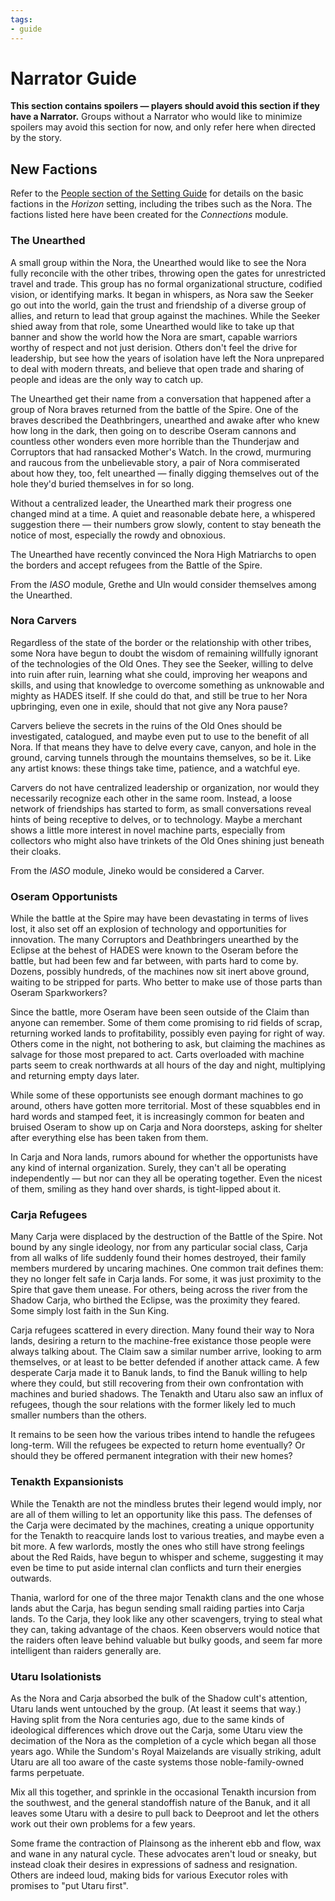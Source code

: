```yaml
---
tags:
- guide
---
```


# Narrator Guide

**This section contains spoilers — players should avoid this section if they have a Narrator.**
Groups without a Narrator who would like to minimize spoilers may avoid this section for now, and only refer here when directed by the story.

## New Factions

Refer to the [People section of the Setting Guide](../../guide/setting/300-people.md) for details on the basic factions in the _Horizon_ setting, including the tribes such as the Nora.
The factions listed here have been created for the _Connections_ module.

### The Unearthed

A small group within the Nora, the Unearthed would like to see the Nora fully reconcile with the other tribes, throwing open the gates for unrestricted travel and trade.
This group has no formal organizational structure, codified vision, or identifying marks.
It began in whispers, as Nora saw the Seeker go out into the world, gain the trust and friendship of a diverse group of allies, and return to lead that group against the machines.
While the Seeker shied away from that role, some Unearthed would like to take up that banner and show the world how the Nora are smart, capable warriors worthy of respect and not just derision.
Others don't feel the drive for leadership, but see how the years of isolation have left the Nora unprepared to deal with modern threats, and believe that open trade and sharing of people and ideas are the only way to catch up.

The Unearthed get their name from a conversation that happened after a group of Nora braves returned from the battle of the Spire.
One of the braves described the Deathbringers, unearthed and awake after who knew how long in the dark, then going on to describe Oseram cannons and countless other wonders even more horrible than the Thunderjaw and Corruptors that had ransacked Mother's Watch.
In the crowd, murmuring and raucous from the unbelievable story, a pair of Nora commiserated about how they, too, felt unearthed — finally digging themselves out of the hole they'd buried themselves in for so long.

Without a centralized leader, the Unearthed mark their progress one changed mind at a time.
A quiet and reasonable debate here, a whispered suggestion there — their numbers grow slowly, content to stay beneath the notice of most, especially the rowdy and obnoxious.

The Unearthed have recently convinced the Nora High Matriarchs to open the borders and accept refugees from the Battle of the Spire.

From the _IASO_ module, Grethe and Uln would consider themselves among the Unearthed.

### Nora Carvers

Regardless of the state of the border or the relationship with other tribes, some Nora have begun to doubt the wisdom of remaining willfully ignorant of the technologies of the Old Ones.
They see the Seeker, willing to delve into ruin after ruin, learning what she could, improving her weapons and skills, and using that knowledge to overcome something as unknowable and mighty as HADES itself.
If she could do that, and still be true to her Nora upbringing, even one in exile, should that not give any Nora pause?

Carvers believe the secrets in the ruins of the Old Ones should be investigated, catalogued, and maybe even put to use to the benefit of all Nora.
If that means they have to delve every cave, canyon, and hole in the ground, carving tunnels through the mountains themselves, so be it.
Like any artist knows: these things take time, patience, and a watchful eye.

Carvers do not have centralized leadership or organization, nor would they necessarily recognize each other in the same room.
Instead, a loose network of friendships has started to form, as small conversations reveal hints of being receptive to delves, or to technology.
Maybe a merchant shows a little more interest in novel machine parts, especially from collectors who might also have trinkets of the Old Ones shining just beneath their cloaks.

From the _IASO_ module, Jineko would be considered a Carver.

### Oseram Opportunists

While the battle at the Spire may have been devastating in terms of lives lost, it also set off an explosion of technology and opportunities for innovation.
The many Corruptors and Deathbringers unearthed by the Eclipse at the behest of HADES were known to the Oseram before the battle, but had been few and far between, with parts hard to come by.
Dozens, possibly hundreds, of the machines now sit inert above ground, waiting to be stripped for parts.
Who better to make use of those parts than Oseram Sparkworkers?

Since the battle, more Oseram have been seen outside of the Claim than anyone can remember.
Some of them come promising to rid fields of scrap, returning worked lands to profitability, possibly even paying for right of way.
Others come in the night, not bothering to ask, but claiming the machines as salvage for those most prepared to act.
Carts overloaded with machine parts seem to creak northwards at all hours of the day and night, multiplying and returning empty days later.

While some of these opportunists see enough dormant machines to go around, others have gotten more territorial.
Most of these squabbles end in hard words and stamped feet, it is increasingly common for beaten and bruised Oseram to show up on Carja and Nora doorsteps, asking for shelter after everything else has been taken from them.

In Carja and Nora lands, rumors abound for whether the opportunists have any kind of internal organization.
Surely, they can't all be operating independently — but nor can they all be operating together.
Even the nicest of them, smiling as they hand over shards, is tight-lipped about it.

### Carja Refugees

Many Carja were displaced by the destruction of the Battle of the Spire.
Not bound by any single ideology, nor from any particular social class, Carja from all walks of life suddenly found their homes destroyed, their family members murdered by uncaring machines.
One common trait defines them: they no longer felt safe in Carja lands.
For some, it was just proximity to the Spire that gave them unease.
For others, being across the river from the Shadow Carja, who birthed the Eclipse, was the proximity they feared.
Some simply lost faith in the Sun King.

Carja refugees scattered in every direction.
Many found their way to Nora lands, desiring a return to the machine-free existance those people were always talking about.
The Claim saw a similar number arrive, looking to arm themselves, or at least to be better defended if another attack came.
A few desperate Carja made it to Banuk lands, to find the Banuk willing to help where they could, but still recovering from their own confrontation with machines and buried shadows.
The Tenakth and Utaru also saw an influx of refugees, though the sour relations with the former likely led to much smaller numbers than the others.

It remains to be seen how the various tribes intend to handle the refugees long-term.
Will the refugees be expected to return home eventually?
Or should they be offered permanent integration with their new homes?

### Tenakth Expansionists

While the Tenakth are not the mindless brutes their legend would imply, nor are all of them willing to let an opportunity like this pass.
The defenses of the Carja were decimated by the machines, creating a unique opportunity for the Tenakth to reacquire lands lost to various treaties, and maybe even a bit more.
A few warlords, mostly the ones who still have strong feelings about the Red Raids, have begun to whisper and scheme, suggesting it may even be time to put aside internal clan conflicts and turn their energies outwards.

Thania, warlord for one of the three major Tenakth clans and the one whose lands abut the Carja, has begun sending small raiding parties into Carja lands.
To the Carja, they look like any other scavengers, trying to steal what they can, taking advantage of the chaos.
Keen observers would notice that the raiders often leave behind valuable but bulky goods, and seem far more intelligent than raiders generally are.

### Utaru Isolationists

As the Nora and Carja absorbed the bulk of the Shadow cult's attention, Utaru lands went untouched by the group.
(At least it seems that way.)
Having split from the Nora centuries ago, due to the same kinds of ideological differences which drove out the Carja, some Utaru view the decimation of the Nora as the completion of a cycle which began all those years ago.
While the Sundom's Royal Maizelands are visually striking, adult Utaru are all too aware of the caste systems those noble-family-owned farms perpetuate.

Mix all this together, and sprinkle in the occasional Tenakth incursion from the southwest, and the general standoffish nature of the Banuk, and it all leaves some Utaru with a desire to pull back to Deeproot and let the others work out their own problems for a few years.

Some frame the contraction of Plainsong as the inherent ebb and flow, wax and wane in any natural cycle.
These advocates aren't loud or sneaky, but instead cloak their desires in expressions of sadness and resignation.
Others are indeed loud, making bids for various Executor roles with promises to "put Utaru first".

